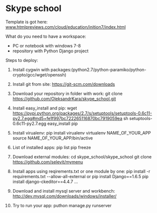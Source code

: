 # Skype school

Template is got here: www.htmlpreviews.com/cloud/education/inition7/index.html

What do you need to have a workspace:
- PC or notebook with windows 7-8
- repository with Python Django project

Steps to deploy:

1. Install cygwin with packages:(python2.7/python-paramiko/python-crypto/gcc/wget/openssh)

2. Install git from site: https://git-scm.com/downloads

3. Download your repository in folder with work:
git clone https://github.com/OleksandrKara/skype_school.git

4. Install easy_install and pip:
wget https://pypi.python.org/packages/2.7/s/setuptools/setuptools-0.6c11-py2.7.egg#md5=fe1f997bc722265116870bc7919059ea
sh setuptools-0.6c11-py2.7.egg
easy_install pip

5. Install virualenv:
pip install virualenv
virtualenv NAME_OF_YOUR_APP
source NAME_OF_YOUR_APP/bin/active
6. List of installed apps:
pip list
pip freeze
7. Download external modules:
cd skype_school/skype_school
git clone https://github.com/selevit/mymenu
8. Install apps using reqirements.txt or one module by one:
pip install -r requirements.txt --allow-all-external
	or
pip install Django==1.6.5
pip install django-ckeditor==4.4.7
	...
9. Download and install mysql server and workbench:
http://dev.mysql.com/downloads/windows/installer/
10. Try to run your app:
puthon manage.py runserver
